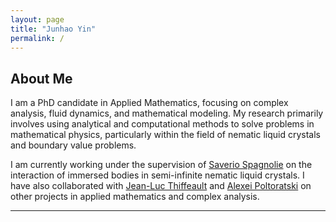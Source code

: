 ```yaml
---
layout: page
title: "Junhao Yin"
permalink: /
---
```


## About Me

I am a PhD candidate in Applied Mathematics, focusing on complex analysis, fluid dynamics, and mathematical modeling. My research primarily involves using analytical and computational methods to solve problems in mathematical physics, particularly within the field of nematic liquid crystals and boundary value problems.

I am currently working under the supervision of [Saverio Spagnolie](https://people.math.wisc.edu/~spagnolie/) on the interaction of immersed bodies in semi-infinite nematic liquid crystals. I have also collaborated with [Jean-Luc Thiffeault](https://people.math.wisc.edu/~thiffeault/) and [Alexei Poltoratski](https://people.math.wisc.edu/~poltoratski/) on other projects in applied mathematics and complex analysis.

---

